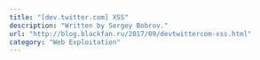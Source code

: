 ```yaml
---
title: "[dev.twitter.com] XSS"
description: "Written by Sergey Bobrov."
url: "http://blog.blackfan.ru/2017/09/devtwittercom-xss.html"
category: "Web Exploitation"
---
```

